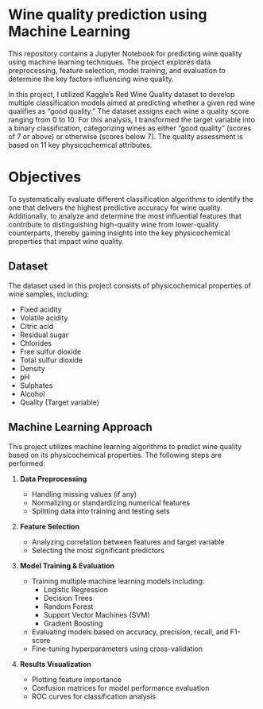 # Wine quality prediction using Machine Learning

This repository contains a Jupyter Notebook for predicting wine quality using machine learning techniques. The project explores data preprocessing, feature selection, model training, and evaluation to determine the key factors influencing wine quality.

In this project, I utilized Kaggle’s Red Wine Quality dataset to develop multiple classification models aimed at predicting whether a given red wine qualifies as “good quality.” The dataset assigns each wine a quality score ranging from 0 to 10. For this analysis, I transformed the target variable into a binary classification, categorizing wines as either “good quality” (scores of 7 or above) or otherwise (scores below 7). The quality assessment is based on 11 key physicochemical attributes.

# Objectives
To systematically evaluate different classification algorithms to identify the one that delivers the highest predictive accuracy for wine quality. Additionally, to analyze and determine the most influential features that contribute to distinguishing high-quality wine from lower-quality counterparts, thereby gaining insights into the key physicochemical properties that impact wine quality.

## Dataset
The dataset used in this project consists of physicochemical properties of wine samples, including:
- Fixed acidity
- Volatile acidity
- Citric acid
- Residual sugar
- Chlorides
- Free sulfur dioxide
- Total sulfur dioxide
- Density
- pH
- Sulphates
- Alcohol
- Quality (Target variable)

## Machine Learning Approach
This project utilizes machine learning algorithms to predict wine quality based on its physicochemical properties. The following steps are performed:

1. **Data Preprocessing**
   - Handling missing values (if any)
   - Normalizing or standardizing numerical features
   - Splitting data into training and testing sets

2. **Feature Selection**
   - Analyzing correlation between features and target variable
   - Selecting the most significant predictors

3. **Model Training & Evaluation**
   - Training multiple machine learning models including:
     - Logistic Regression
     - Decision Trees
     - Random Forest
     - Support Vector Machines (SVM)
     - Gradient Boosting
   - Evaluating models based on accuracy, precision, recall, and F1-score
   - Fine-tuning hyperparameters using cross-validation

4. **Results Visualization**
   - Plotting feature importance
   - Confusion matrices for model performance evaluation
   - ROC curves for classification analysis

